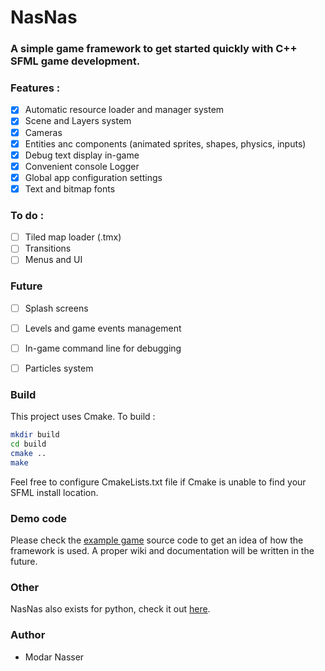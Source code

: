 # NasNas
### A simple game framework to get started quickly with C++ SFML game development.

### Features :
 - [x] Automatic resource loader and  manager system
 - [x] Scene and Layers system
 - [x] Cameras
 - [x] Entities anc components (animated sprites, shapes, physics, inputs) 
 - [x] Debug text display in-game
 - [x] Convenient console Logger
 - [x] Global app configuration settings
 - [x] Text and bitmap fonts
 
### To do :
 - [ ] Tiled map loader (.tmx)
 - [ ] Transitions
 - [ ] Menus and UI
 
### Future
 - [ ] Splash screens
 - [ ] Levels and game events management
 - [ ] In-game command line for debugging
 - [ ] Particles system


### Build

This project uses Cmake. To build :
```bash
mkdir build
cd build
cmake ..
make
```
Feel free to configure CmakeLists.txt file if Cmake is unable to find your SFML install location. 

### Demo code

Please check the [example game](https://github.com/Madour/NasNas/tree/master/example) source code
to get an idea of how the framework is used. A proper wiki and documentation will be written in the future.

### Other

NasNas also exists for python, check it out [here](https://github.com/Madour/pyNasNas).

### Author

 - Modar Nasser
 